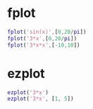 # fplot
```matlab
fplot('sin(x)',[0,20/pi])
fplot('3*x',[0,20/pi])
fplot('3*x*x',[-10,10])
```

# ezplot
```matlab
ezplot('3*x')
ezplot('3*x', [1, 5])
```